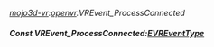 _[mojo3d-vr](../../modules/mojo3d-vr/mojo3d-vr-module.md):[openvr](openvr:).VREvent\_ProcessConnected_
##### Const VREvent\_ProcessConnected:[EVREventType](../../modules/mojo3d-vr/openvr-evreventtype.md)
